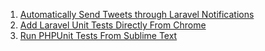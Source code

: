 
1. [Automatically Send Tweets through Laravel Notifications](https://laravel-news.com/send-tweets-laravel-notifications)
2. [Add Laravel Unit Tests Directly From Chrome](https://laravel-news.com/add-laravel-unit-tests-directly-chrome)
3. [Run PHPUnit Tests From Sublime Text](https://laravel-news.com/sublime-phpunit)

